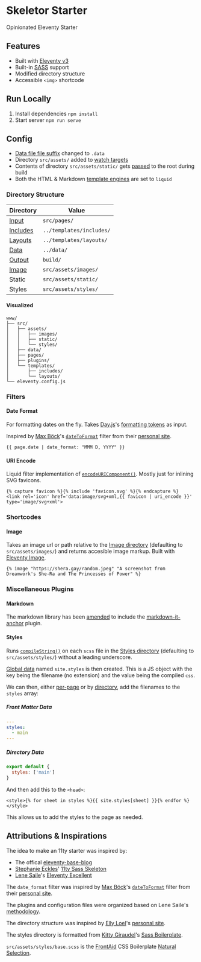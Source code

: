 # Skeletor Starter

Opinionated Eleventy Starter

## Features

- Built with [Eleventy v3](https://www.11ty.dev/blog/canary-eleventy-v3/)
- Built-in [SASS](https://sass-lang.com/) support
- Modified directory structure
- Accessible `<img>` shortcode

## Run Locally

1. Install dependencies `npm install`
2. Start server `npm run serve`

## Config

- [Data file file suffix](https://www.11ty.dev/docs/config/#change-file-suffix-for-data-files) changed to `.data`
- Directory `src/assets/` added to [watch targets](https://www.11ty.dev/docs/watch-serve/#add-your-own-watch-targets)
- Contents of directory `src/assets/static/` gets [passed](https://www.11ty.dev/docs/copy/) to the root during build
- Both the HTML & Markdown [template engines](https://www.11ty.dev/docs/languages/#overriding-the-template-language) are set to `liquid`

### Directory Structure

| Directory                                                                       | Value                    |
| ------------------------------------------------------------------------------- | ------------------------ |
| [Input](https://www.11ty.dev/docs/config/#input-directory)                      | `src/pages/`             |
| [Includes](https://www.11ty.dev/docs/config/#directory-for-includes)            | `../templates/includes/` |
| [Layouts](<https://www.11ty.dev/docs/config/#directory-for-layouts-(optional)>) | `../templates/layouts/`  |
| [Data](https://www.11ty.dev/docs/config/#directory-for-global-data-files)       | `../data/`               |
| [Output](https://www.11ty.dev/docs/config/#output-directory)                    | `build/`                 |
| [Image](#image)                                                                 | `src/assets/images/`     |
| Static                                                                          | `src/assets/static/`     |
| Styles                                                                          | `src/assets/styles/`     |

#### Visualized

```
www/
├── src/
│   ├── assets/
│   │   ├── images/
│   │   ├── static/
│   │   └── styles/
│   ├── data/
│   ├── pages/
│   ├── plugins/
│   └── templates/
│       ├── includes/
│       └── layouts/
└── eleventy.config.js
```

### Filters

#### Date Format

For formatting dates on the fly. Takes [Day.js](https://day.js.org/en/)'s [formatting tokens](https://day.js.org/docs/en/display/format) as input.

Inspired by [Max Böck](https://mxb.dev/)'s [`dateToFormat`](https://github.com/maxboeck/mxb/blob/master/utils/filters.js) filter from their [personal site](https://github.com/maxboeck/mxb).

```liquid
{{ page.date | date_format: "MMM D, YYYY" }}
```

#### URI Encode

Liquid filter implementation of [`encodeURIComponent()`](https://developer.mozilla.org/en-US/docs/Web/JavaScript/Reference/Global_Objects/encodeURIComponent). Mostly just for inlining SVG favicons.

```liquid
{% capture favicon %}{% include 'favicon.svg' %}{% endcapture %}
<link rel='icon' href='data:image/svg+xml,{{ favicon | uri_encode }}' type='image/svg+xml'>
```

### Shortcodes

#### Image

Takes an image url or path relative to the [Image directory](#directory-structure) (defaulting to `src/assets/images/`) and returns accesible image markup. Built with [Eleventy Image](https://www.11ty.dev/docs/plugins/image/).

```liquid
{% image "https://shera.gay/random.jpeg" "A screenshot from Dreamwork's She-Ra and The Princesses of Power" %}
```

### Miscellaneous Plugins

#### Markdown

The markdown library has been [amended](https://www.11ty.dev/docs/languages/markdown/#optional-amend-the-library-instance) to include the [markdown-it-anchor](https://www.npmjs.com/package/markdown-it-anchor) plugin.

#### Styles

Runs [`compileString()`](https://sass-lang.com/documentation/js-api/functions/compilestring/) on each `scss` file in the [Styles directory](#directory-structure) (defaulting to `src/assets/styles/`) without a leading underscore.

[Global data](https://www.11ty.dev/docs/data-global/) named `site.styles` is then created. This is a JS object with the key being the filename (no extension) and the value being the compiled `css`.

We can then, either [per-page](https://www.11ty.dev/docs/data-frontmatter/) or by [directory](https://www.11ty.dev/docs/data-template-dir/), add the filenames to the `styles` array:

##### Front Matter Data

```yaml
---
styles:
  - main
---
```

##### Directory Data

```js
export default {
  styles: ['main']
}
```

And then add this to the `<head>`:

```liquid
<style>{% for sheet in styles %}{{ site.styles[sheet] }}{% endfor %}</style>
```

This allows us to add the styles to the page as needed.

## Attributions & Inspirations

The idea to make an 11ty starter was inspired by:

- The offical [eleventy-base-blog](https://github.com/11ty/eleventy-base-blog)
- [Stephanie Eckles](https://thinkdobecreate.com/)' [11ty Sass Skeleton](https://github.com/5t3ph/11ty-sass-skeleton/)
- [Lene Saile](https://www.lenesaile.com/)'s [Eleventy Excellent](https://github.com/madrilene/eleventy-excellent)

The `date_format` filter was inspired by [Max Böck](https://mxb.dev/)'s [`dateToFormat`](https://github.com/maxboeck/mxb/blob/master/utils/filters.js) filter from their [personal site](https://github.com/maxboeck/mxb).

The plugins and configuration files were organized based on Lene Saile's [methodology](https://www.lenesaile.com/en/blog/organizing-the-eleventy-config-file/).

The directory structure was inspired by [Elly Loel](https://www.ellyloel.com/)'s [personal site](https://github.com/EllyLoel/ellyloel.com).

The styles directory is formatted from [Kitty Giraudel](https://kittygiraudel.com/)'s [Sass Boilerplate](https://github.com/KittyGiraudel/sass-boilerplate).

`src/assets/styles/base.scss` is the [FrontAid](https://github.com/frontaid) CSS Boilerplate [Natural Selection](https://github.com/frontaid/natural-selection).
